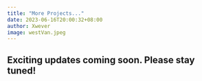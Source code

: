 ```yaml
---
title: "More Projects..."
date: 2023-06-16T20:00:32+08:00
author: Xwever
image: westVan.jpeg
---
```


## Exciting updates coming soon. Please stay tuned!
